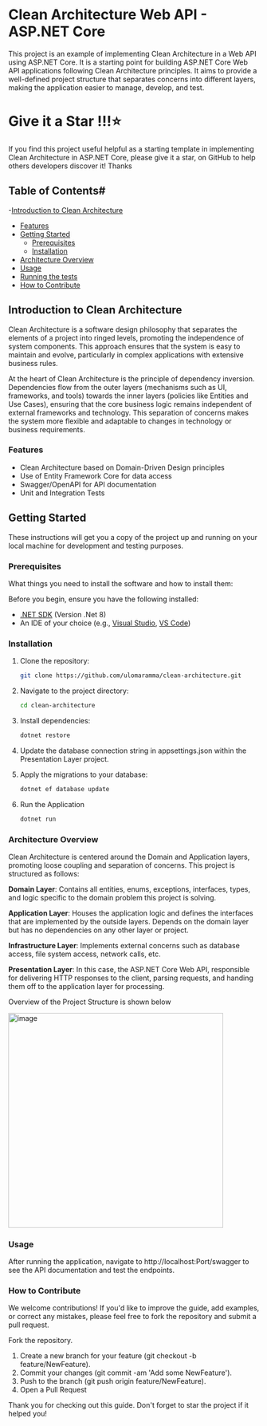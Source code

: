 # Clean Architecture Web API - ASP.NET Core

This project is an example of implementing Clean Architecture in a Web API using ASP.NET Core. It is a starting point for building ASP.NET Core Web API applications following Clean Architecture principles. It aims to provide a well-defined project structure that separates concerns into different layers, making the application easier to manage, develop, and test.

# Give it a Star !!!⭐
If you find this project useful helpful as a starting template in implementing Clean Architecture in ASP.NET Core, please give it a star, on GitHub to help others developers discover it! Thanks  

## Table of Contents#

-[Introduction to Clean Architecture](#introduction-to-clean-Architecture)
- [Features](#features)
- [Getting Started](#getting-started)
  - [Prerequisites](#prerequisites)
  - [Installation](#installation)
- [Architecture Overview](#architecture-overview)
- [Usage](#usage)
- [Running the tests](#running-the-tests)
- [How to Contribute](#how-to-contribute)

## Introduction to Clean Architecture
Clean Architecture is a software design philosophy that separates the elements of a project into ringed levels, promoting the independence of system components. This approach ensures that the system is easy to maintain and evolve, particularly in complex applications with extensive business rules.

At the heart of Clean Architecture is the principle of dependency inversion. Dependencies flow from the outer layers (mechanisms such as UI, frameworks, and tools) towards the inner layers (policies like Entities and Use Cases), ensuring that the core business logic remains independent of external frameworks and technology. This separation of concerns makes the system more flexible and adaptable to changes in technology or business requirements.

### Features
- Clean Architecture based on Domain-Driven Design principles
- Use of Entity Framework Core for data access
- Swagger/OpenAPI for API documentation
- Unit and Integration Tests

## Getting Started

These instructions will get you a copy of the project up and running on your local machine for development and testing purposes.

### Prerequisites

What things you need to install the software and how to install them:

Before you begin, ensure you have the following installed:
- [.NET SDK](https://dotnet.microsoft.com/download) (Version .Net 8)
- An IDE of your choice (e.g., [Visual Studio](https://visualstudio.microsoft.com/), [VS Code](https://code.visualstudio.com/))

### Installation
1. Clone the repository:
   ```bash
   git clone https://github.com/ulomaramma/clean-architecture.git

2. Navigate to the project directory:
   ```bash
   cd clean-architecture

3. Install dependencies:
   ```bash
   dotnet restore
4. Update the database connection string in appsettings.json within the Presentation Layer project.
   
6. Apply the migrations to your database:
   ```bash
   dotnet ef database update
7. Run the Application
   ```bash
   dotnet run

### Architecture Overview
Clean Architecture is centered around the Domain and Application layers, promoting loose coupling and separation of concerns. This project is structured as follows:

**Domain Layer**: Contains all entities, enums, exceptions, interfaces, types, and logic specific to the domain problem this project is solving.

**Application Layer**: Houses the application logic and defines the interfaces that are implemented by the outside layers. Depends on the domain layer but has no dependencies on any other layer or project.

**Infrastructure Layer**: Implements external concerns such as database access, file system access, network calls, etc.

**Presentation Layer**: In this case, the ASP.NET Core Web API, responsible for delivering HTTP responses to the client, parsing requests, and handing them off to the application layer for processing.

Overview of the Project Structure is shown below 

<img width="431" alt="image" src="https://github.com/ulomaramma/clean-architecture/assets/26364572/da2b4422-d81a-4272-a117-96de1e7d32d6">


### Usage
After running the application, navigate to http://localhost:Port/swagger to see the API documentation and test the endpoints.

### How to Contribute
We welcome contributions! If you'd like to improve the guide, add examples, or correct any mistakes, please feel free to fork the repository and submit a pull request.

Fork the repository.
1. Create a new branch for your feature (git checkout -b feature/NewFeature).
2. Commit your changes (git commit -am 'Add some NewFeature').
3. Push to the branch (git push origin feature/NewFeature).
4. Open a Pull Request

Thank you for checking out this guide. Don't forget to star the project if it helped you!
